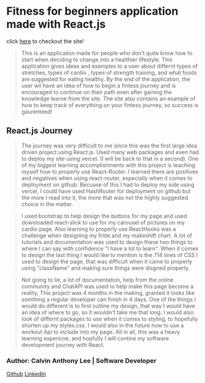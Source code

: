 # Fitness for beginners application made with React.js 
click [here](https://my-exercise-hv2s7xlo9-calvinalee2006.vercel.app/) to checkout the site!


>This is an application made for people who don't quite know how to start when deciding to change into a healthier lifestyle. This application gives ideas and examples
>to a user about differnt types of stretches, types of cardio , types of strength training, and what foods are suggested for eating healthy. By the end of the 
>application, the user wil have an idea of how to begin a fintess journey and is encouraged to continue on their path even after gaining the knowledge learne from 
>the site. The site also contains an example of how to keep track of everything on your fintess journey, so success is gaurenteed! 

## React.js Journey
>The journey was very difficult to me since this was the first large idea driven project using React.js. Used many web packages and even had to deploy my site using vercel.
>(I will be back to that in a second). One of my biggest learning accomplishments with this project is teaching myself how to properly use React-Router. I learned there are
>positives and negatives when using react-router, especially when it comes to deployment on github. Becuase of this I had to deploy my side using vercel, I could have 
>used HashRouter for deployment on github but the more I read into it, the more that was not the highly suggested choice in the matter. 

>I used bootstrap to help design the buttons for my page and used downloaded react-slick to use for my carousel of pictures on my cardio page. Also learning to properly
>use ReactHooks was a challenge when designing my fride and my makeshift chart. A lot of tutorials and documentation was used to design these two things to where I can
>say with confidence "I have a lot to learn". When it comes to design the last thing I would like to mention is the 714 lines of CSS I used to design the page, that was 
>difficult when it came to properly using "className" and making sure things were disgned properly. 

>Not going to lie, a lot of documentation, help from the online community and ChatAPI was used to help make this page become a reality, This project was 4 months in the
>making, granted it looks like somthing a regular developer can finish in 4 days. One of the things I would do different is to first outline my design, that way I would 
>have an idea of where to go, so it wouldn't take me that long. I would also look of differnt packages to use when it comes to styling, to hopefully shorten up my styles.css. 
>I would also in the future how to use a workout Api to include into my page. All in all, this was a heavy learning expericne, and hopfully I will contine my
>software development journey with React. 

### Author: Calvin Anthony Lee | Software Developer 
[Github](https://github.com/calvinalee2006)
[LinkedIn](https://www.linkedin.com/in/calvinalee/) 
